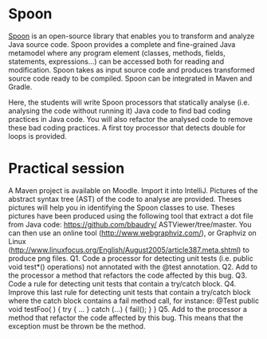 Spoon
===

[Spoon](http://spoon.gforge.inria.fr/) is an open-source library that enables you to transform and analyze Java source code. Spoon provides a complete and fine-grained Java metamodel where any program element (classes, methods, fields, statements,
expressions...) can be accessed both for reading and modification. Spoon takes as input source code and produces transformed source code ready to be compiled. Spoon can be integrated in Maven and Gradle. 

Here, the students will write Spoon processors that statically analyse (i.e. analysing the code without running it) Java code to find bad coding practices in Java code. You will also refactor the analysed code to
remove these bad coding practices. A first toy processor that detects double for loops is provided.

Practical session
===

A Maven project is available on Moodle. Import it into IntelliJ. Pictures of the abstract syntax tree (AST) of the code
to analyse are provided. Theses pictures will help you in identifying the Spoon classes to use. Theses pictures
have been produced using the following tool that extract a dot file from Java code: https://github.com/bbaudry/
ASTViewer/tree/master. You can then use an online tool (http://www.webgraphviz.com/), or Graphviz on Linux
(http://www.linuxfocus.org/English/August2005/article387.meta.shtml) to produce png files.
Q1. Code a processor for detecting unit tests (i.e. public void test*() operations) not annotated with the @test annotation.
Q2. Add to the processor a method that refactors the code affected by this bug.
Q3. Code a rule for detecting unit tests that contain a try/catch block.
Q4. Improve this last rule for detecting unit tests that contain a try/catch block where the catch block contains a fail
method call, for instance:
	@Test public void testFoo( ) {
	try {
		...
	} catch (...) { fail(); }
	}
Q5. Add to the processor a method that refactor the code affected by this bug. This means that the exception must be thrown be the method.
